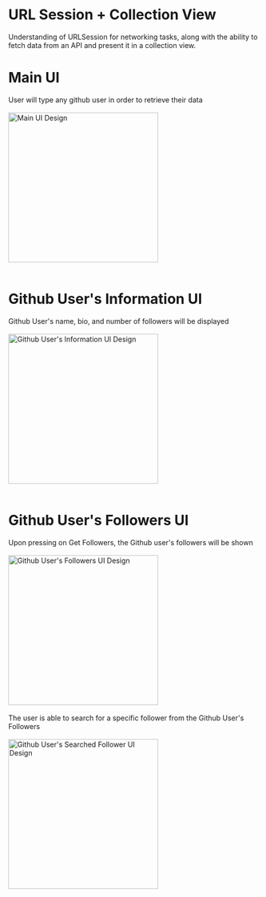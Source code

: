 # URL Session + Collection View
Understanding of URLSession for networking tasks, along with the ability to fetch data from an API and present it in a collection view.

# Main UI 
User will type any github user in order to retrieve their data
<br><br>
<img width="300" alt="Main UI Design" src="https://github.com/HindSuleimanHussein/URL-session_collection-view/assets/118082388/8f48c4d9-a0f9-41ba-8806-1a76b194a226">
<br><br>

# Github User's Information UI
Github User's name, bio, and number of followers will be displayed
<br><br>
<img width="300" alt="Github User's Information UI Design" src="https://github.com/HindSuleimanHussein/URL-session_collection-view/assets/118082388/cd94409b-7c1e-40d1-b9ad-e0335c04f37f">
<br><br>

# Github User's Followers UI
Upon pressing on Get Followers, the Github user's followers will be shown
<br><br>
<img width="300" alt="Github User's Followers UI Design" src="https://github.com/HindSuleimanHussein/URL-session_collection-view/assets/118082388/21ce0088-1538-4537-bf60-4d07c421ce5f">
<br><br>
The user is able to search for a specific follower from the Github User's Followers
<br><br>
<img width="300" alt="Github User's Searched Follower UI Design" src="https://github.com/HindSuleimanHussein/URL-session_collection-view/assets/118082388/77cf85f8-f55a-4324-9c35-cabc8af7d2ef">
<br><br>
